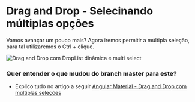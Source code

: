 # Drag and Drop - Selecinando múltiplas opções
Vamos avançar um pouco mais? Agora iremos permitir a múltipla seleção, para tal utilizaremos o Ctrl + clique.

![Drag and Drop com DropList dinâmica e multi select](https://github.com/arthur-lima-dev/mat-drag-and-drop-example/blob/multi-select-drag-drop/doc/multiple-drag-and-drop.gif)

### Quer entender o que mudou do branch master para este?
 - Explico tudo no artigo a seguir [Angular Material - Drag and Drop com múltiplas seleções](https://developers-friends.gitbook.io/blog/angular/drag-and-drop-com-angular-material-e-droplist-dinamica/drag-and-drop-com-multiplas-selecoes)
